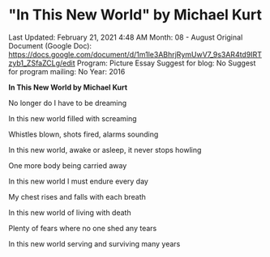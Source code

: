 # "In This New World" by Michael Kurt

Last Updated: February 21, 2021 4:48 AM
Month: 08 - August
Original Document (Google Doc): https://docs.google.com/document/d/1m1le3ABhrjRymUwV7_9s3AR4td9IRTzyb1_ZSfaZCLg/edit
Program: Picture Essay
Suggest for blog: No
Suggest for program mailing: No
Year: 2016

**In This New World by Michael Kurt**

No longer do I have to be dreaming

In this new world filled with screaming

Whistles blown, shots fired, alarms sounding

In this new world, awake or asleep, it never stops howling

One more body being carried away

In this new world I must endure every day

My chest rises and falls with each breath

In this new world of living with death

Plenty of fears where no one shed any tears

In this new world serving and surviving many years